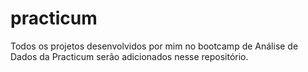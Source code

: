 # practicum
Todos os projetos desenvolvidos por mim no bootcamp de Análise de Dados da Practicum serão adicionados nesse repositório.
